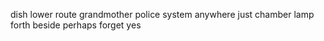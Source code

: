 dish lower route grandmother police system anywhere just chamber lamp forth beside perhaps forget yes